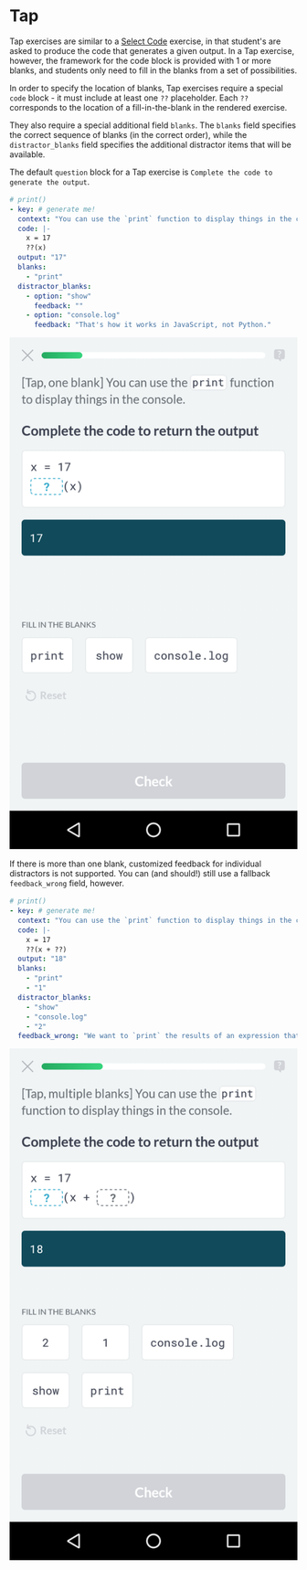 # Tap

Tap exercises are similar to a [Select Code](select-code.md) exercise, in that
student's are asked to produce the code that generates a given output. In a Tap
exercise, however, the framework for the code block is provided with 1 or more
blanks, and students only need to fill in the blanks from a set of
possibilities.

In order to specify the location of blanks, Tap exercises require a special
`code` block - it must include at least one `??` placeholder. Each `??`
corresponds to the location of a fill-in-the-blank in the rendered exercise.

They also require a special additional field `blanks`. The `blanks` field
specifies the correct sequence of blanks (in the correct order), while the
`distractor_blanks` field specifies the additional distractor items that will be
available.

The default `question` block for a Tap exercise is `Complete the code to
generate the output`.

```yaml
# print()
- key: # generate me!
  context: "You can use the `print` function to display things in the console."
  code: |-
    x = 17
    ??(x)
  output: "17"
  blanks:
    - "print"
  distractor_blanks:
    - option: "show"
      feedback: ""
    - option: "console.log"
      feedback: "That's how it works in JavaScript, not Python."
```

![Tap exercise with one blank](../../images/mobile/tap-one-blank.png)

If there is more than one blank, customized feedback for individual distractors
is not supported. You can (and should!) still use a fallback `feedback_wrong`
field, however.

```yaml
# print()
- key: # generate me!
  context: "You can use the `print` function to display things in the console."
  code: |-
    x = 17
    ??(x + ??)
  output: "18"
  blanks:
    - "print"
    - "1"
  distractor_blanks:
    - "show"
    - "console.log"
    - "2"
  feedback_wrong: "We want to `print` the results of an expression that adds up to `18`."
```

![Tap exercise with multiple blanks](../../images/mobile/tap-multi-blank.png)
